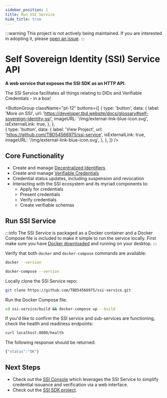 ```yaml
---
sidebar_position: 1
title: Run SSI Service
hide_title: true
---
```


:::warning
This project is not actively being maintained. If you are interested in adopting it, please [open an issue](https://github.com/TBD54566975/ssi-service).
:::

# Self Sovereign Identity (SSI) Service API

**A web service that exposes the SSI SDK as an HTTP API.**

The SSI Service facilitates all things relating to DIDs and Verifiable Credentials - in a box!

<ButtonGroup
  className="pt-12"
  buttons={[
    {
      type: 'button',
      data: {
        label: 'More on SSI',
        url: 'https://developer.tbd.website/docs/glossary#self-sovereign-identity-ssi',
        imageURL: '/img/external-link-blue-icon.svg',
        isExternalLink: true,
      },
    },   
    {
      type: 'button',
      data: {
        label: 'View Project',
        url: 'https://github.com/TBD54566975/ssi-service',
        isExternalLink: true,
        imageURL: '/img/external-link-blue-icon.svg',
      },
    },
  ]}
/>

<Divider type="slash" />

## Core Functionality
- Create and manage [Decentralized Identifiers](/docs/web5/learn/decentralized-identifiers)
- Create and manage [Verifiable Credentials](create-credentials)
- Credential status updates, including suspension and revocation
- Interacting with the SSI ecosystem and its myriad components to:
  - Apply for credentials
  - Present credentials
  - Verify credentials
  - Create verifiable schemas

<Divider type="slash" />

## Run SSI Service

:::info
The SSI Service is packaged as a Docker container and a Docker Compose file is included to make it simple to run the service locally. First make sure you have [Docker downloaded](https://www.docker.com/products/docker-desktop/) and running on your desktop.
:::

Verify that both `docker` and `docker-compose` commands are available:
```bash
docker --version

docker-compose --version
```

Locally clone the SSI Service repo:
```bash
git clone https://github.com/TBD54566975/ssi-service.git
```

Run the Docker Compose file:
```bash
cd ssi-service/build && docker-compose up --build
```

If you'd like to confirm the SSI service and sub-services are functioning, check the health and readiness endpoints:

```bash
curl localhost:8080/health
```

The following response should be returned:

```js
{"status":"OK"}
```

<Divider type="slash" />

## Next Steps
- Check out the [SSI Console](ssi-console) which leverages the SSI Service to simplify credential issuance and verification via a web interface.
- Check out the [SSI SDK project](https://github.com/TBD54566975/ssi-sdk).